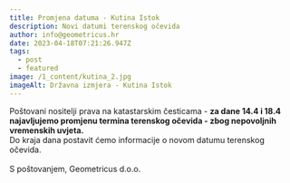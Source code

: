 ```yaml
---
title: Promjena datuma - Kutina Istok
description: Novi datumi terenskog očevida
author: info@geometricus.hr
date: 2023-04-18T07:21:26.947Z
tags:
  - post
  - featured
image: /1_content/kutina_2.jpg
imageAlt: Državna izmjera - Kutina Istok
---
```

P﻿oštovani nositelji prava na katastarskim česticama - **za dane 14.4 i 18.4 najavljujemo promjenu termina terenskog očevida - zbog nepovoljnih vremenskih uvjeta.** \
Do kraja dana postavit ćemo informacije o novom datumu terenskog očevida.\
\
S﻿ poštovanjem, Geometricus d.o.o.